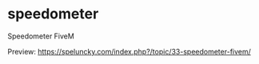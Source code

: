 # speedometer
Speedometer FiveM

Preview: https://speluncky.com/index.php?/topic/33-speedometer-fivem/
